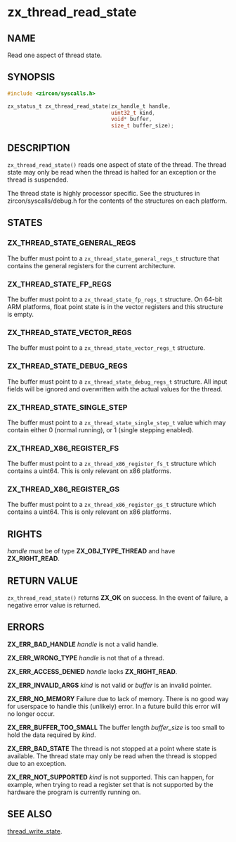 # zx_thread_read_state

## NAME

<!-- Updated by update-docs-from-fidl, do not edit. -->

Read one aspect of thread state.

## SYNOPSIS

<!-- Updated by update-docs-from-fidl, do not edit. -->

```c
#include <zircon/syscalls.h>

zx_status_t zx_thread_read_state(zx_handle_t handle,
                                 uint32_t kind,
                                 void* buffer,
                                 size_t buffer_size);
```

## DESCRIPTION

`zx_thread_read_state()` reads one aspect of state of the thread. The thread
state may only be read when the thread is halted for an exception or the thread
is suspended.

The thread state is highly processor specific. See the structures in
zircon/syscalls/debug.h for the contents of the structures on each platform.

## STATES

### ZX_THREAD_STATE_GENERAL_REGS

The buffer must point to a `zx_thread_state_general_regs_t` structure that
contains the general registers for the current architecture.

### ZX_THREAD_STATE_FP_REGS

The buffer must point to a `zx_thread_state_fp_regs_t` structure. On 64-bit
ARM platforms, float point state is in the vector registers and this structure
is empty.

### ZX_THREAD_STATE_VECTOR_REGS

The buffer must point to a `zx_thread_state_vector_regs_t` structure.

### ZX_THREAD_STATE_DEBUG_REGS

The buffer must point to a `zx_thread_state_debug_regs_t` structure. All input
fields will be ignored and overwritten with the actual values for the thread.

### ZX_THREAD_STATE_SINGLE_STEP

The buffer must point to a `zx_thread_state_single_step_t` value which
may contain either 0 (normal running), or 1 (single stepping enabled).

### ZX_THREAD_X86_REGISTER_FS

The buffer must point to a `zx_thread_x86_register_fs_t` structure which contains
a uint64. This is only relevant on x86 platforms.

### ZX_THREAD_X86_REGISTER_GS

The buffer must point to a `zx_thread_x86_register_gs_t` structure which contains
a uint64. This is only relevant on x86 platforms.

## RIGHTS

<!-- Updated by update-docs-from-fidl, do not edit. -->

*handle* must be of type **ZX_OBJ_TYPE_THREAD** and have **ZX_RIGHT_READ**.

## RETURN VALUE

`zx_thread_read_state()` returns **ZX_OK** on success.
In the event of failure, a negative error value is returned.

## ERRORS

**ZX_ERR_BAD_HANDLE**  *handle* is not a valid handle.

**ZX_ERR_WRONG_TYPE**  *handle* is not that of a thread.

**ZX_ERR_ACCESS_DENIED**  *handle* lacks **ZX_RIGHT_READ**.

**ZX_ERR_INVALID_ARGS**  *kind* is not valid or *buffer* is an invalid pointer.

**ZX_ERR_NO_MEMORY**  Failure due to lack of memory.
There is no good way for userspace to handle this (unlikely) error.
In a future build this error will no longer occur.

**ZX_ERR_BUFFER_TOO_SMALL**  The buffer length *buffer_size* is too small to
hold the data required by *kind*.

**ZX_ERR_BAD_STATE**  The thread is not stopped at a point where state
is available. The thread state may only be read when the thread is stopped due
to an exception.

**ZX_ERR_NOT_SUPPORTED**  *kind* is not supported.
This can happen, for example, when trying to read a register set that
is not supported by the hardware the program is currently running on.

## SEE ALSO


[thread_write_state](thread_write_state.md).
